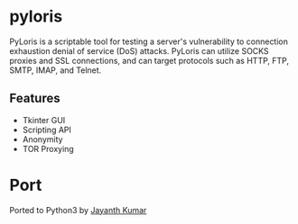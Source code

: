 # pyloris

PyLoris is a scriptable tool for testing a server's vulnerability to connection exhaustion denial of service (DoS) attacks. PyLoris can utilize SOCKS proxies and SSL connections, and can target protocols such as HTTP, FTP, SMTP, IMAP, and Telnet.

## Features
* Tkinter GUI
* Scripting API
* Anonymity
* TOR Proxying

# Port
Ported to Python3 by [Jayanth Kumar](https://jaykmr.com)